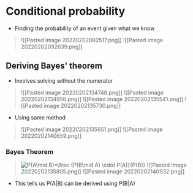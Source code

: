 # Conditional probability
- Finding the probability of an event given what we know
>![[Pasted image 20220202092517.png]]
>![[Pasted image 20220202092639.png]]

## Deriving Bayes' theorem
- Involves solving without the numerator
>![[Pasted image 20220202134748.png]]
>![[Pasted image 20220202134956.png]]
>![[Pasted image 20220202135541.png]]
>![[Pasted image 20220202135730.png]]
- Using same method
>![[Pasted image 20220202135651.png]]
>![[Pasted image 20220202140659.png]]
### Bayes Theorem
>![P(A\mid B)=\frac {P(B\mid A) \cdot P(A)}{P(B)}](https://www.gstatic.com/education/formulas2/397133473/en/bayes__theorem.svg)
>![[Pasted image 20220202135805.png]]
>![[Pasted image 20220202140932.png]]
- This tells us P(A|B) can be derived using P(B|A)